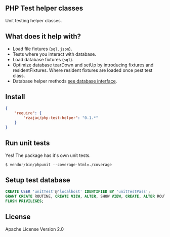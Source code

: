 ## PHP Test helper classes

Unit testing helper classes.

## What does it help with?

- Load file fixtures (`sql`, `json`).
- Tests where you interact with database.
- Load database fixtures (`sql`).
- Optimize database tearDown and setUp by introducing fixtures and residentFixtures. Where resident fixtures are loaded once pest test class.
- Database helper methods [see database interface](src/Database/TestDb.php).

## Install

```json
{
    "require": {
        "rzajac/php-test-helper": "0.1.*"
    }
}
```

## Run unit tests

Yes! The package has it's own unit tests.

```
$ vendor/bin/phpunit --coverage-html=./coverage 
```

## Setup test database

```sql
CREATE USER 'unitTest'@'localhost' IDENTIFIED BY 'unitTestPass';
GRANT CREATE ROUTINE, CREATE VIEW, ALTER, SHOW VIEW, CREATE, ALTER ROUTINE, EVENT, INSERT, SELECT, DELETE, TRIGGER, REFERENCES, UPDATE, DROP, EXECUTE, LOCK TABLES, CREATE TEMPORARY TABLES, INDEX ON `test`.* TO 'unitTest'@'localhost';
FLUSH PRIVILEGES;
```

## License

Apache License Version 2.0
